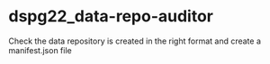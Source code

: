 # dspg22_data-repo-auditor
Check the data repository is created in the right format and create a manifest.json file
